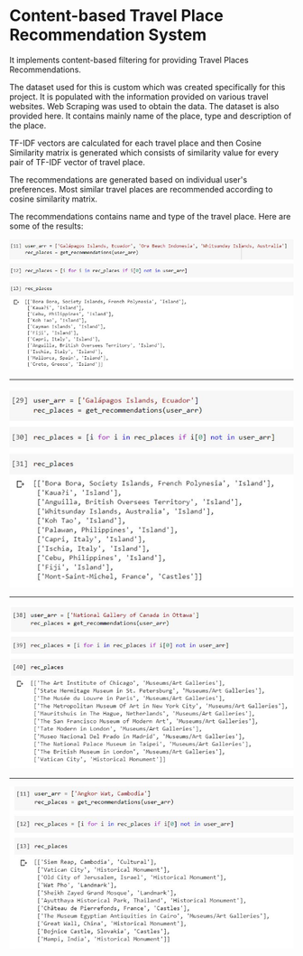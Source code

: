 # Content-based Travel Place Recommendation System
It implements content-based filtering for providing Travel Places Recommendations.

The dataset used for this is custom which was created specifically for this project. It is populated with the information provided on various travel websites. Web Scraping was used to obtain the data. The dataset is also provided here. It contains mainly name of the place, type and description of the place.

TF-IDF vectors are calculated for each travel place and then Cosine Similarity matrix is generated which consists of similarity value for every pair of TF-IDF vector of travel place.

The recommendations are generated based on individual user's preferences. Most similar travel places are recommended according to cosine similarity matrix.

The recommendations contains name and type of the travel place. Here are some of the results:

![Result](./Results/1.JPG)

---

![Result](./Results/2.JPG)

---

![Result](./Results/3.JPG)

---

![Result](./Results/4.JPG)
